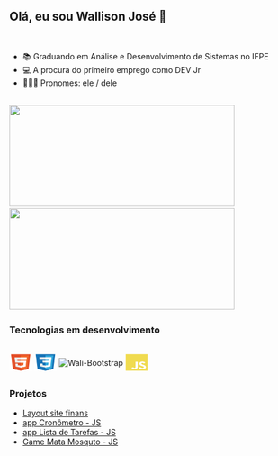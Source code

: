 ## Olá, eu sou Wallison José 👋
</br>

- 📚 Graduando em Análise e Desenvolvimento de Sistemas no IFPE 
- 💻 A procura do primeiro emprego como DEV Jr
- 👨🏿‍💻 Pronomes: ele / dele
</br>
<div display = "flex ">
 <img height= 180px width= 400px src ='https://github-readme-stats.vercel.app/api?username=wallisonjose&count_private=true&show_icons=true&show_icons=true&theme=tokyonight'>
 <img height= 180px width= 400px  src ='https://github-readme-stats.vercel.app/api/top-langs/?username=wallisonjose&repo=github-readme-stats&count_private=true&show_icons=true&show_icons=true&theme=tokyonight&layout=compact'>
</div>

### Tecnologias em desenvolvimento
<div style="display: inline_block"><br>
  <img align="center" alt="Wali-HTML" height="30" width="40" src="https://raw.githubusercontent.com/devicons/devicon/master/icons/html5/html5-original.svg">
  <img align="center" alt="Wali-CSS" height="30" width="40" src="https://raw.githubusercontent.com/devicons/devicon/master/icons/css3/css3-original.svg">
  <img align="center" alt="Wali-Bootstrap" height="30" width="40" src="https://cdn.jsdelivr.net/gh/devicons/devicon/icons/bootstrap/bootstrap-plain.svg" />
  <img align="center" alt="Wali-Js" height="30" width="40" src="https://raw.githubusercontent.com/devicons/devicon/master/icons/javascript/javascript-plain.svg">
</div>

##

### Projetos 

<ul>
 <li><a href="https://wallisonjose.github.io/site-finans/" target="_blank">Layout site finans</a</li>
 <li><a href="https://wallisonjose.github.io/app-cronometro/" target="_blank">app Cronômetro - JS</a</li>
 <li><a href="https://wallisonjose.github.io/app-lista-de-tarefas/" target="_blank">app Lista de Tarefas - JS</a</li>
 <li><a href="https://wallisonjose.github.io/game-mata-mosquito/" target="_blank">Game Mata Mosquto - JS</a</li>
</ul>





